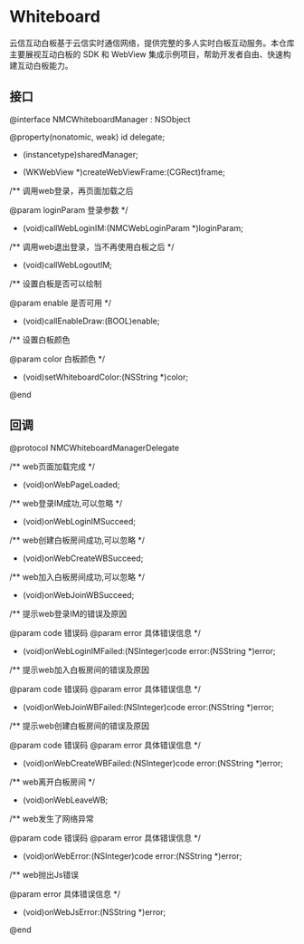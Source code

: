 # Whiteboard
云信互动白板基于云信实时通信网络，提供完整的多人实时白板互动服务。本仓库主要展视互动白板的 SDK 和 WebView 集成示例项目，帮助开发者自由、快速构建互动白板能力。

## 接口
  @interface NMCWhiteboardManager : NSObject

  @property(nonatomic, weak) id<NMCWhiteboardManagerDelegate> delegate;

  + (instancetype)sharedManager;

  - (WKWebView *)createWebViewFrame:(CGRect)frame;

  /**
   调用web登录，再页面加载之后

   @param loginParam 登录参数
   */
  - (void)callWebLoginIM:(NMCWebLoginParam *)loginParam;

  /**
   调用web退出登录，当不再使用白板之后
   */
  - (void)callWebLogoutIM;

  /**
   设置白板是否可以绘制

   @param enable 是否可用
   */
  - (void)callEnableDraw:(BOOL)enable;

  /**
   设置白板颜色

   @param color 白板颜色
   */
  - (void)setWhiteboardColor:(NSString *)color;

  @end

## 回调
  @protocol NMCWhiteboardManagerDelegate <NSObject>

  /**
   web页面加载完成
   */
  - (void)onWebPageLoaded;

  /**
   web登录IM成功,可以忽略
   */
  - (void)onWebLoginIMSucceed;

  /**
   web创建白板房间成功,可以忽略
   */
  - (void)onWebCreateWBSucceed;

  /**
   web加入白板房间成功,可以忽略
   */
  - (void)onWebJoinWBSucceed;

  /**
   提示web登录IM的错误及原因
   
   @param code 错误码
   @param error 具体错误信息
   */
  - (void)onWebLoginIMFailed:(NSInteger)code error:(NSString *)error;

  /**
   提示web加入白板房间的错误及原因
   
   @param code 错误码
   @param error 具体错误信息
   */
  - (void)onWebJoinWBFailed:(NSInteger)code error:(NSString *)error;

  /**
   提示web创建白板房间的错误及原因
   
   @param code 错误码
   @param error 具体错误信息
   */
  - (void)onWebCreateWBFailed:(NSInteger)code error:(NSString *)error;

  /**
   web离开白板房间
   */
  - (void)onWebLeaveWB;

  /**
   web发生了网络异常
   
   @param code 错误码
   @param error 具体错误信息
   */
  - (void)onWebError:(NSInteger)code error:(NSString *)error;

  /**
   web抛出Js错误
   
   @param error 具体错误信息
   */
  - (void)onWebJsError:(NSString *)error;

  @end

